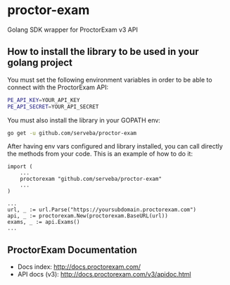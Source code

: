 # proctor-exam

Golang SDK wrapper for ProctorExam v3 API

## How to install the library to be used in your golang project

You must set the following environment variables in order to be able to connect with the ProctorExam API:

``` bash
PE_API_KEY=YOUR_API_KEY
PE_API_SECRET=YOUR_API_SECRET
```

You must also install the library in your GOPATH env:

``` bash
go get -u github.com/serveba/proctor-exam
```

After having env vars configured and library installed, you can call directly the methods from your code. This is an example of how to do it:

``` golang
import (
    ...
    proctorexam "github.com/serveba/proctor-exam"
    ...
)

... 
url, _ := url.Parse("https://yoursubdomain.proctorexam.com")
api, _ := proctorexam.New(proctorexam.BaseURL(url))
exams, _ := api.Exams()
...
```

## ProctorExam Documentation

- Docs index: http://docs.proctorexam.com/
- API docs (v3): http://docs.proctorexam.com/v3/apidoc.html